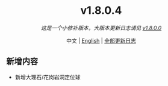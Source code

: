 ﻿<h1 align="center">v1.8.0.4</h1>

<div align="center">

*这是一个小修补版本，大版本更新日志请见 [v1.8.0.0](v1.8.0.0.md)*

中文 | [English](../en/v1.8.0.4.md) | [全部更新日志](../../ChangeLog.md)

</div>

## 新增内容

- 新增大理石/花岗岩洞定位球
